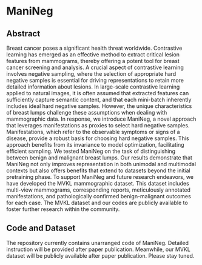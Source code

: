 # ManiNeg

## Abstract

Breast cancer poses a significant health threat worldwide.
Contrastive learning has emerged as an effective method to extract critical lesion features from mammograms, thereby
offering a potent tool for breast cancer screening and analysis.
A crucial aspect of contrastive learning involves negative sampling,
where the selection of appropriate hard negative samples is essential for driving representations to retain more
detailed information about lesions.
In large-scale contrastive learning applied to natural images, it is often assumed that extracted features can
sufficiently capture semantic content,
and that each mini-batch inherently includes ideal hard negative samples.
However, the unique characteristics of breast lumps challenge these assumptions when dealing with mammographic data.
In response, we introduce ManiNeg, a novel approach that leverages manifestations as proxies to select hard negative
samples.
Manifestations, which refer to the observable symptoms or signs of a disease, provide a robust basis for choosing hard
negative samples.
This approach benefits from its invariance to model optimization, facilitating efficient sampling.
We tested ManiNeg on the task of distinguishing between benign and malignant breast lumps.
Our results demonstrate that ManiNeg not only improves representation in both unimodal and multimodal contexts but also
offers benefits that extend to datasets beyond the initial pretraining phase.
To support ManiNeg and future research endeavors, we have developed the MVKL mammographic dataset.
This dataset includes multi-view mammograms, corresponding reports, meticulously annotated manifestations,
and pathologically confirmed benign-malignant outcomes for each case.
The MVKL dataset and our codes are publicly available to foster further research within the community.

## Code and Dataset

The repository currently contains unarranged code of ManiNeg. Detailed instruction will be provided after
paper publication.
Meanwhile, our MVKL dataset will be publicly available after paper publication. Please stay tuned. 